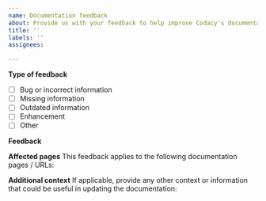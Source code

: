 ```yaml
---
name: Documentation feedback
about: Provide us with your feedback to help improve Codacy's documentation
title: ''
labels: ''
assignees: 

---
```


**Type of feedback**
-   [ ] Bug or incorrect information
-   [ ] Missing information
-   [ ] Outdated information
-   [ ] Enhancement
-   [ ] Other

**Feedback**

<!-- Write your feedback here -->

**Affected pages**
This feedback applies to the following documentation pages / URLs:

<!-- Add the URLs of the relevant pages -->

**Additional context**
If applicable, provide any other context or information that could be useful in updating the documentation:

<!-- Add extra information here -->
